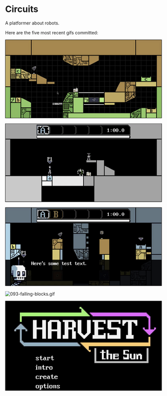 # Circuits
A platformer about robots.

Here are the five most recent gifs committed:

![096-json-editor.gif](gifs/096-json-editor.gif?raw=true "096-json-editor")

![095-dialog-2.gif](gifs/095-dialog-2.gif?raw=true "095-dialog-2")

![094-dialog.gif](gifs/094-dialog.gif?raw=true "094-dialog")

![093-falling-blocks.gif](gifs/093-falling-blocks.gif?raw=true "093-falling-blocks")

![093-cinematics.gif](gifs/093-cinematics.gif?raw=true "093-cinematics")
